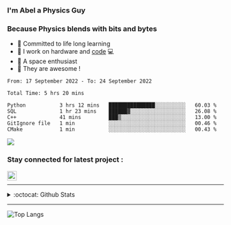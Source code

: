 ### I'm Abel a Physics Guy

### Because Physics blends with bits and bytes

- 🍭 Committed to life long learning
- 🗽 I work on hardware and [code](https://www.stopstalk.com/user/profile/AbelDixon) 💻
- 🚀 A space enthusiast 
- 🎹 They are awesome !


<!--START_SECTION:waka-->

```text
From: 17 September 2022 - To: 24 September 2022

Total Time: 5 hrs 20 mins

Python           3 hrs 12 mins   ███████████████░░░░░░░░░░   60.03 %
SQL              1 hr 23 mins    ██████▓░░░░░░░░░░░░░░░░░░   26.08 %
C++              41 mins         ███▒░░░░░░░░░░░░░░░░░░░░░   13.00 %
GitIgnore file   1 min           ░░░░░░░░░░░░░░░░░░░░░░░░░   00.46 %
CMake            1 min           ░░░░░░░░░░░░░░░░░░░░░░░░░   00.43 %
```

<!--END_SECTION:waka-->

![](https://komarev.com/ghpvc/?username=CasCard&color=blueviolet)

### Stay connected for latest project :

[<img align="left" alt="Abel | LinkedIn" width="22px" src="https://cdn.jsdelivr.net/npm/simple-icons@v3/icons/linkedin.svg" />][linkedin]

<br />

--- 

<details>
  <summary>:octocat: Github Stats</summary>

  <img align="left" alt="CasCard Github Stats" src="https://github-readme-stats.codestackr.vercel.app/api?username=CasCard&show_icons=true&theme=dracula&count_private=true" />

</details>

---

![Top Langs](https://github-readme-stats.vercel.app/api/top-langs/?username=CasCard&layout=compact)

[website]: https://innovaim.in
[linkedin]: https://linkedin.com/in/abelcdixon
